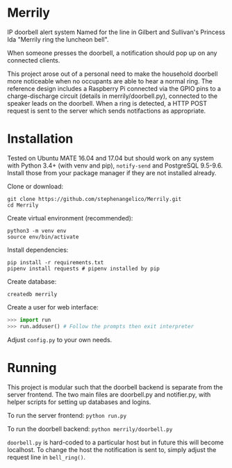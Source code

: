 # Merrily
IP doorbell alert system
Named for the line in Gilbert and Sullivan's Princess Ida "Merrily ring the luncheon bell".

When someone presses the doorbell, a notification should pop up on any connected clients.

This project arose out of a personal need to make the household doorbell more
noticeable when no occupants are able to hear a normal ring.
The reference design includes a Raspberry Pi connected via the GPIO pins to a
charge-discharge circuit (details in merrily/doorbell.py), connected to the
speaker leads on the doorbell. When a ring is detected, a HTTP POST request is
sent to the server which sends notifactions as appropriate.

Installation
============

Tested on Ubuntu MATE 16.04 and 17.04 but should work on any system with
Python 3.4+ (with venv and pip), `notify-send` and PostgreSQL 9.5-9.6.
Install those from your package manager if they are not installed already.

Clone or download:
```
git clone https://github.com/stephenangelico/Merrily.git
cd Merrily
```

Create virtual environment (recommended):
```
python3 -m venv env
source env/bin/activate
```

Install dependencies:
```
pip install -r requirements.txt
pipenv install requests # pipenv installed by pip
```

Create database:
```
createdb merrily
```

Create a user for web interface:
```python
>>> import run
>>> run.adduser() # Follow the prompts then exit interpreter
```

Adjust `config.py` to your own needs.

Running
=======

This project is modular such that the doorbell backend is separate from the
server frontend. The two main files are doorbell.py and notifier.py, with helper
scripts for setting up databases and logins.

To run the server frontend:
```python run.py```

To run the doorbell backend:
```python merrily/doorbell.py```

`doorbell.py` is hard-coded to a particular host but in future this will become
localhost. To change the host the notification is sent to, simply adjust the
request line in `bell_ring()`.
